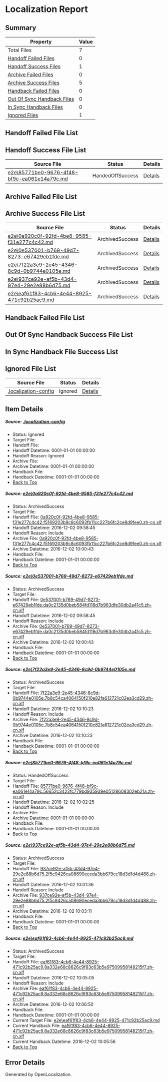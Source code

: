 # <a name='report-top'></a> Localization Report

## Summary
 Property | Value 
 -------- | ----- 
 Total Files | 7
[ Handoff Failed Files ](#handoff-failed-list)| 0
[ Handoff Success Files ](#handoff-success-list)| 1
[ Archive Failed Files ](#archive-failed-list)| 0
[ Archive Success Files ](#archive-success-list)| 5
[ Handback Failed Files ](#handback-failed-list)| 0
[ Out Of Sync Handback Files ](#outofsync-handback-success-list)| 0
[ In Sync Handback Files ](#insync-handback-success-list)| 0
[ Ignored Files ](#ignored-list)| 1

## <a name='handoff-failed-list'></a> Handoff Failed File List

## <a name='handoff-success-list'></a> Handoff Success File List
 Source File | Status | Details 
 ----------- | ------ | ------- 
 [e2e\85771be0-9676-4f48-bf9c-ea061e14a79c.md](https://github.com/OpenLocalizationTestOrg/ol-test0/blob/bd8586daafd0a011e0db4db91ded00f542de3346/e2e/85771be0-9676-4f48-bf9c-ea061e14a79c.md) | HandedOffSuccess | [Details](#90a5e9d9afb911c906dc047c6e4dc94763f224e74)

## <a name='archive-failed-list'></a> Archive Failed File List

## <a name='archive-success-list'></a> Archive Success File List
 Source File | Status | Details 
 ----------- | ------ | ------- 
 [e2e\0a920c0f-92fd-4be8-9585-f31e277c4c42.md](https://github.com/OpenLocalizationTestOrg/ol-test0/blob/f8e8018ffd6b220c7d27a5b62f1089f9179a1704/e2e/0a920c0f-92fd-4be8-9585-f31e277c4c42.md) | ArchivedSuccess | [Details](#c723f750e0c5daeac9d1e5565d2a1096393795a91)
 [e2e\0e537001-b769-49d7-8273-e67429eb1fde.md](https://github.com/OpenLocalizationTestOrg/ol-test0/blob/f8e8018ffd6b220c7d27a5b62f1089f9179a1704/e2e/0e537001-b769-49d7-8273-e67429eb1fde.md) | ArchivedSuccess | [Details](#56309826badd7fb65fa1f861170841cd98ef06f72)
 [e2e\7f22a3e9-2e45-4346-8c9d-0b9744e0105e.md](https://github.com/OpenLocalizationTestOrg/ol-test0/blob/97358fb64876dd307eb1f35657b8fec7ee011d6d/e2e/7f22a3e9-2e45-4346-8c9d-0b9744e0105e.md) | ArchivedSuccess | [Details](#c01682f9247c34ac3374fe3a07e503a7a82e58243)
 [e2e\937ce92e-af5b-43d4-97e4-29e2e88b6d75.md](https://github.com/OpenLocalizationTestOrg/ol-test0/blob/d56f27ec03284e63cfd2df6b023704c8d2598cab/e2e/937ce92e-af5b-43d4-97e4-29e2e88b6d75.md) | ArchivedSuccess | [Details](#16cfac87ae023d08c01db6142e62f148f1d19dc05)
 [e2e\eaf61f83-4cb6-4e44-8925-471c92b25ac9.md](https://github.com/OpenLocalizationTestOrg/ol-test0/blob/a96026f490e9ae555e6eab00b017a11dd0c6519c/e2e/eaf61f83-4cb6-4e44-8925-471c92b25ac9.md) | ArchivedSuccess | [Details](#0f95afb9d9647ed0c8bf4941257fa5d8902f56646)

## <a name='handback-failed-list'></a> Handback Failed File List

## <a name='outofsync-handback-success-list'></a> Out Of Sync Handback Success File List

## <a name='insync-handback-success-list'></a> In Sync Handback File Success List

## <a name='ignored-list'></a> Ignored File List
 Source File | Status | Details 
 ----------- | ------ | ------- 
 [.localization-config](https://github.com/OpenLocalizationTestOrg/ol-test0/blob/97358fb64876dd307eb1f35657b8fec7ee011d6d/.localization-config) | Ignored | [Details](#c268a05ecaa7ec85942ed632c29928ee5bd6da8d0)

## Item Details
##### <a name='c268a05ecaa7ec85942ed632c29928ee5bd6da8d0'></a> Source: [.localization-config](https://github.com/OpenLocalizationTestOrg/ol-test0/blob/97358fb64876dd307eb1f35657b8fec7ee011d6d/.localization-config)
* Status: Ignored
* Target File: 
* Handoff File: 
* Handoff Datetime: 0001-01-01 00:00:00
* Handoff Reason: Ignored
* Archive File: 
* Archive Datetime: 0001-01-01 00:00:00
* Handback File: 
* Handback Datetime: 0001-01-01 00:00:00
* [Back to Top](#report-top)

##### <a name='c723f750e0c5daeac9d1e5565d2a1096393795a91'></a> Source: [e2e\0a920c0f-92fd-4be8-9585-f31e277c4c42.md](https://github.com/OpenLocalizationTestOrg/ol-test0/blob/f8e8018ffd6b220c7d27a5b62f1089f9179a1704/e2e/0a920c0f-92fd-4be8-9585-f31e277c4c42.md)
* Status: ArchivedSuccess
* Target File: 
* Handoff File: [0a920c0f-92fd-4be8-9585-f31e277c4c42.f5169203b9c8c6093fb11cc227b6fc2ce8d9fee0.zh-cn.xlf](https://github.com/OpenLocalizationTestOrg/ol-test0-handoff/blob/9bc47ed2aa3a0cab81a3ce6c7fd30526fd5ebbc6/ol-handoff/OpenLocalizationTestOrg/ol-test0-zhcn/shujia/ht/0a920c0f-92fd-4be8-9585-f31e277c4c42.f5169203b9c8c6093fb11cc227b6fc2ce8d9fee0.zh-cn.xlf)
* Handoff Datetime: 2016-12-02 09:58:45
* Handoff Reason: Include
* Archive File: [0a920c0f-92fd-4be8-9585-f31e277c4c42.f5169203b9c8c6093fb11cc227b6fc2ce8d9fee0.zh-cn.xlf](https://github.com/OpenLocalizationTestOrg/ol-test0-handoff/blob/685143901f0d9dbc4e05e7b6800be0cff3e4d04c/ol-archive/OpenLocalizationTestOrg/ol-test0-zhcn/shujia/ht/0a920c0f-92fd-4be8-9585-f31e277c4c42.f5169203b9c8c6093fb11cc227b6fc2ce8d9fee0.zh-cn.xlf)
* Archive Datetime: 2016-12-02 10:00:43
* Handback File: 
* Handback Datetime: 0001-01-01 00:00:00
* [Back to Top](#report-top)

##### <a name='56309826badd7fb65fa1f861170841cd98ef06f72'></a> Source: [e2e\0e537001-b769-49d7-8273-e67429eb1fde.md](https://github.com/OpenLocalizationTestOrg/ol-test0/blob/f8e8018ffd6b220c7d27a5b62f1089f9179a1704/e2e/0e537001-b769-49d7-8273-e67429eb1fde.md)
* Status: ArchivedSuccess
* Target File: 
* Handoff File: [0e537001-b769-49d7-8273-e67429eb1fde.da0c2135d0beb584fd118d7b963dfe30db2a41c5.zh-cn.xlf](https://github.com/OpenLocalizationTestOrg/ol-test0-handoff/blob/9bc47ed2aa3a0cab81a3ce6c7fd30526fd5ebbc6/ol-handoff/OpenLocalizationTestOrg/ol-test0-zhcn/shujia/ht/0e537001-b769-49d7-8273-e67429eb1fde.da0c2135d0beb584fd118d7b963dfe30db2a41c5.zh-cn.xlf)
* Handoff Datetime: 2016-12-02 09:58:45
* Handoff Reason: Include
* Archive File: [0e537001-b769-49d7-8273-e67429eb1fde.da0c2135d0beb584fd118d7b963dfe30db2a41c5.zh-cn.xlf](https://github.com/OpenLocalizationTestOrg/ol-test0-handoff/blob/685143901f0d9dbc4e05e7b6800be0cff3e4d04c/ol-archive/OpenLocalizationTestOrg/ol-test0-zhcn/shujia/ht/0e537001-b769-49d7-8273-e67429eb1fde.da0c2135d0beb584fd118d7b963dfe30db2a41c5.zh-cn.xlf)
* Archive Datetime: 2016-12-02 10:00:43
* Handback File: 
* Handback Datetime: 0001-01-01 00:00:00
* [Back to Top](#report-top)

##### <a name='c01682f9247c34ac3374fe3a07e503a7a82e58243'></a> Source: [e2e\7f22a3e9-2e45-4346-8c9d-0b9744e0105e.md](https://github.com/OpenLocalizationTestOrg/ol-test0/blob/97358fb64876dd307eb1f35657b8fec7ee011d6d/e2e/7f22a3e9-2e45-4346-8c9d-0b9744e0105e.md)
* Status: ArchivedSuccess
* Target File: 
* Handoff File: [7f22a3e9-2e45-4346-8c9d-0b9744e0105e.7b8c54ca4064150f210e82fa612721c02ea3cd29.zh-cn.xlf](https://github.com/OpenLocalizationTestOrg/ol-test0-handoff/blob/954f1a9880573d186833a8f44a60d30216823b17/ol-handoff/OpenLocalizationTestOrg/ol-test0-zhcn/shujia/ht/7f22a3e9-2e45-4346-8c9d-0b9744e0105e.7b8c54ca4064150f210e82fa612721c02ea3cd29.zh-cn.xlf)
* Handoff Datetime: 2016-12-02 10:10:23
* Handoff Reason: Include
* Archive File: [7f22a3e9-2e45-4346-8c9d-0b9744e0105e.7b8c54ca4064150f210e82fa612721c02ea3cd29.zh-cn.xlf](https://github.com/OpenLocalizationTestOrg/ol-test0-handoff/blob/b87ff23f4af19e2e384b80efae1124c4ad08b8b0/ol-archive/OpenLocalizationTestOrg/ol-test0-zhcn/shujia/ht/7f22a3e9-2e45-4346-8c9d-0b9744e0105e.7b8c54ca4064150f210e82fa612721c02ea3cd29.zh-cn.xlf)
* Archive Datetime: 2016-12-02 10:10:23
* Handback File: 
* Handback Datetime: 0001-01-01 00:00:00
* [Back to Top](#report-top)

##### <a name='90a5e9d9afb911c906dc047c6e4dc94763f224e74'></a> Source: [e2e\85771be0-9676-4f48-bf9c-ea061e14a79c.md](https://github.com/OpenLocalizationTestOrg/ol-test0/blob/bd8586daafd0a011e0db4db91ded00f542de3346/e2e/85771be0-9676-4f48-bf9c-ea061e14a79c.md)
* Status: HandedOffSuccess
* Target File: 
* Handoff File: [85771be0-9676-4f48-bf9c-ea061e14a79c.56652c3422fc779bd935939e05128608302eb21a.zh-cn.xlf](https://github.com/OpenLocalizationTestOrg/ol-test0-handoff/blob/b64f29a251c3989c0b78071791e7db445b827383/ol-handoff/OpenLocalizationTestOrg/ol-test0-zhcn/shujia/ht/85771be0-9676-4f48-bf9c-ea061e14a79c.56652c3422fc779bd935939e05128608302eb21a.zh-cn.xlf)
* Handoff Datetime: 2016-12-02 10:02:25
* Handoff Reason: Include
* Archive File: 
* Archive Datetime: 0001-01-01 00:00:00
* Handback File: 
* Handback Datetime: 0001-01-01 00:00:00
* [Back to Top](#report-top)

##### <a name='16cfac87ae023d08c01db6142e62f148f1d19dc05'></a> Source: [e2e\937ce92e-af5b-43d4-97e4-29e2e88b6d75.md](https://github.com/OpenLocalizationTestOrg/ol-test0/blob/d56f27ec03284e63cfd2df6b023704c8d2598cab/e2e/937ce92e-af5b-43d4-97e4-29e2e88b6d75.md)
* Status: ArchivedSuccess
* Target File: 
* Handoff File: [937ce92e-af5b-43d4-97e4-29e2e88b6d75.2f5c9426ca08690eceda3bb679cc18d3d1d4d488.zh-cn.xlf](https://github.com/OpenLocalizationTestOrg/ol-test0-handoff/blob/327c1627389924f7c359abce538adf902b244314/ol-handoff/OpenLocalizationTestOrg/ol-test0-zhcn/shujia/ht/937ce92e-af5b-43d4-97e4-29e2e88b6d75.2f5c9426ca08690eceda3bb679cc18d3d1d4d488.zh-cn.xlf)
* Handoff Datetime: 2016-12-02 10:01:36
* Handoff Reason: Include
* Archive File: [937ce92e-af5b-43d4-97e4-29e2e88b6d75.2f5c9426ca08690eceda3bb679cc18d3d1d4d488.zh-cn.xlf](https://github.com/OpenLocalizationTestOrg/ol-test0-handoff/blob/e9b17f195976377ab2b9ecef156e6673c2e815ca/ol-archive/OpenLocalizationTestOrg/ol-test0-zhcn/shujia/ht/937ce92e-af5b-43d4-97e4-29e2e88b6d75.2f5c9426ca08690eceda3bb679cc18d3d1d4d488.zh-cn.xlf)
* Archive Datetime: 2016-12-02 10:03:11
* Handback File: 
* Handback Datetime: 0001-01-01 00:00:00
* [Back to Top](#report-top)

##### <a name='0f95afb9d9647ed0c8bf4941257fa5d8902f56646'></a> Source: [e2e\eaf61f83-4cb6-4e44-8925-471c92b25ac9.md](https://github.com/OpenLocalizationTestOrg/ol-test0/blob/a96026f490e9ae555e6eab00b017a11dd0c6519c/e2e/eaf61f83-4cb6-4e44-8925-471c92b25ac9.md)
* Status: ArchivedSuccess
* Target File: 
* Handoff File: [eaf61f83-4cb6-4e44-8925-471c92b25ac9.8a332e68c8626c9f83c63b5e97509958148215f7.zh-cn.xlf](https://github.com/OpenLocalizationTestOrg/ol-test0-handoff/blob/1d4e5c439592c66e780742aed72b06e282d85150/ol-handoff/OpenLocalizationTestOrg/ol-test0-zhcn/shujia/ht/eaf61f83-4cb6-4e44-8925-471c92b25ac9.8a332e68c8626c9f83c63b5e97509958148215f7.zh-cn.xlf)
* Handoff Datetime: 2016-12-02 10:05:05
* Handoff Reason: Include
* Archive File: [eaf61f83-4cb6-4e44-8925-471c92b25ac9.8a332e68c8626c9f83c63b5e97509958148215f7.zh-cn.xlf](https://github.com/OpenLocalizationTestOrg/ol-test0-handoff/blob/d1992a31d6037a5efe277dd26e0874ae2c94c7d0/ol-archive/OpenLocalizationTestOrg/ol-test0-zhcn/shujia/ht/eaf61f83-4cb6-4e44-8925-471c92b25ac9.8a332e68c8626c9f83c63b5e97509958148215f7.zh-cn.xlf)
* Archive Datetime: 2016-12-02 10:06:50
* Handback File: 
* Handback Datetime: 0001-01-01 00:00:00
* Current Target File: [e2e\eaf61f83-4cb6-4e44-8925-471c92b25ac9.md](https://github.com/OpenLocalizationTestOrg/ol-test0-zhcn/blob/fdd931ffbec7508c628cfd67b26548aa1a90fa14/e2e/eaf61f83-4cb6-4e44-8925-471c92b25ac9.md)
* Current Handback File: [eaf61f83-4cb6-4e44-8925-471c92b25ac9.8a332e68c8626c9f83c63b5e97509958148215f7.zh-cn.xlf](https://github.com/OpenLocalizationTestOrg/ol-test0-handback/blob/5c587f5efbd5b206afe24287cdf3c088ccde277e/ol-handback/OpenLocalizationTestOrg/ol-test0-zhcn/shujia/ht/eaf61f83-4cb6-4e44-8925-471c92b25ac9.8a332e68c8626c9f83c63b5e97509958148215f7.zh-cn.xlf)
* Current Handback Datetime: 2016-12-02 10:05:56
* [Back to Top](#report-top)


## Error Details

Generated by OpenLocalization.
